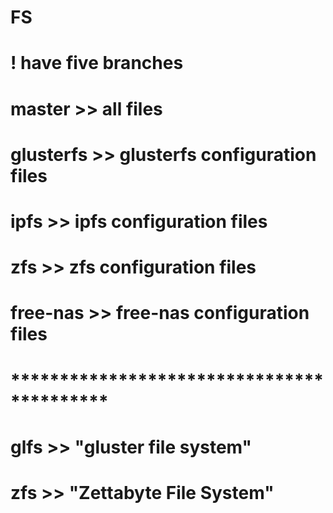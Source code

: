 # FS

# ! have five branches
# master >> all files
# glusterfs >> glusterfs configuration files
# ipfs >> ipfs configuration files
# zfs >> zfs configuration files
# free-nas >> free-nas configuration files


# ******************************************

# glfs  >>  "gluster file system"
# zfs  >>  "Zettabyte File System"
